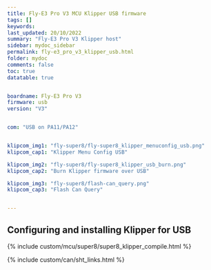 ```yaml
---
title: Fly-E3 Pro V3 MCU Klipper USB firmware
tags: []
keywords: 
last_updated: 20/10/2022
summary: "Fly-E3 Pro V3 Klipper host"
sidebar: mydoc_sidebar
permalink: fly-e3_pro_v3_klipper_usb.html
folder: mydoc
comments: false
toc: true
datatable: true


boardname: Fly-E3 Pro V3
firmware: usb
version: "V3"


com: "USB on PA11/PA12"


klipcom_img1: "fly-super8/fly-super8_klipper_menuconfig_usb.png"
klipcom_cap1: "Klipper Menu Config USB"

klipcom_img2: "fly-super8/fly-super8_klipper_usb_burn.png"
klipcom_cap2: "Burn Klipper firmware over USB"

klipcom_img3: "fly-super8/flash-can_query.png"
klipcom_cap3: "Flash Can Query"


---
```


## Configuring and installing Klipper for USB

{% include custom/mcu/super8/super8_klipper_compile.html %}

{% include custom/can/sht_links.html %}